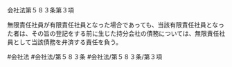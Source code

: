 会社法第５８３条第３項

無限責任社員が有限責任社員となった場合であっても、当該有限責任社員となった者は、その旨の登記をする前に生じた持分会社の債務については、無限責任社員として当該債務を弁済する責任を負う。

#会社法
#会社法/第５８３条
#会社法/第５８３条/第３項
